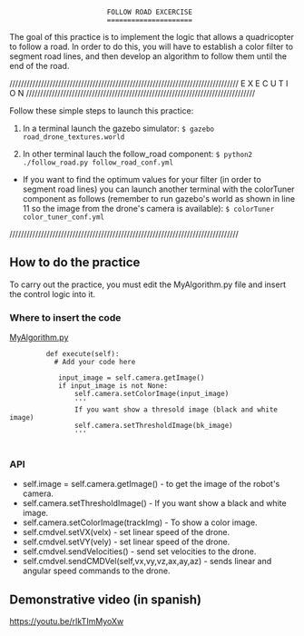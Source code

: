                             FOLLOW ROAD EXCERCISE
                            =====================

The goal of this practice is to implement the logic that allows a quadricopter
to follow a road. In order to do this, you will have to establish a color filter
to segment road lines, and then develop an algorithm to follow them until the 
end of the road.

////////////////////////////////////////////////////////////////////////////////
                           E X E C U T I O N 
////////////////////////////////////////////////////////////////////////////////

Follow these simple steps to launch this practice:

1. In a terminal launch the gazebo simulator:
`$ gazebo road_drone_textures.world`

2. In other terminal lauch the follow_road component:
`$ python2 ./follow_road.py follow_road_conf.yml`

* If you want to find the optimum values for your filter (in order to segment road lines) 
you can launch another terminal with the colorTuner component as follows 
(remember to run gazebo's world  as shown in line 11 so the image from the drone's
camera is available):
`$ colorTuner color_tuner_conf.yml`

////////////////////////////////////////////////////////////////////////////////

## How to do the practice
To carry out the practice, you must edit the MyAlgorithm.py file and insert 
the control logic into it.

### Where to insert the code
[MyAlgorithm.py](MyAlgorithm.py#L62)
```
         def execute(self):
           # Add your code here

            input_image = self.camera.getImage()
            if input_image is not None:
                self.camera.setColorImage(input_image)
                '''
                If you want show a thresold image (black and white image)
                self.camera.setThresholdImage(bk_image)
                '''
        
```

### API

* self.image = self.camera.getImage() - to get the image of the robot's camera.
* self.camera.setThresholdImage() - If you want show a black and white image.
* self.camera.setColorImage(trackImg) - To show a color image.
* self.cmdvel.setVX(velx) - set linear speed of the drone.
* self.cmdvel.setVY(vely) - set linear speed of the drone.
* self.cmdvel.sendVelocities() - send set velocities to the drone.
* self.cmdvel.sendCMDVel(self,vx,vy,vz,ax,ay,az) - sends linear and angular speed commands to the drone.


## Demonstrative video (in spanish)
https://youtu.be/rIkTImMyoXw
